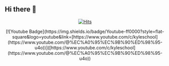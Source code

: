 ## Hi there 👋

<div align=center>

[![Hits](https://hits.seeyoufarm.com/api/count/incr/badge.svg?url=https%3A%2F%2Fgithub.com%2FJWH-040602&count_bg=%2379C83D&title_bg=%23555555&icon=&icon_color=%23E7E7E7&title=hits&edge_flat=false)](https://hits.seeyoufarm.com)

</div>

<div align=center>
[![Youtube Badge](https://img.shields.io/badge/Youtube-ff0000?style=flat-square&logo=youtube&link=[https://www.youtube.com/c/kyleschool](https://www.youtube.com/@%EC%A0%95%EC%9B%90%ED%98%95-u4o))]([https://www.youtube.com/c/kyleschool](https://www.youtube.com/@%EC%A0%95%EC%9B%90%ED%98%95-u4o))
</div>
